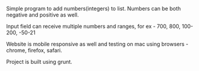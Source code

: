 Simple program to add numbers(integers) to list.
Numbers can be both negative and positive as well.

Input field can receive multiple numbers and ranges, for ex - 700, 800, 100-200, -50-21

Website is mobile responsive as well and testing on mac using browsers - chrome, firefox, safari.

Project is built using grunt.